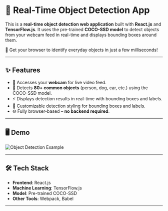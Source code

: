 # 🎯 Real-Time Object Detection App

This is a **real-time object detection web application** built with **React.js** and **TensorFlow.js**. It uses the pre-trained **COCO-SSD model** to detect objects from your webcam feed in real-time and displays bounding boxes around them.

🚀 Get your browser to identify everyday objects in just a few milliseconds!

---

## ✨ Features

- 📸 Accesses your **webcam** for live video feed.
- 🧠 Detects **80+ common objects** (person, dog, car, etc.) using the COCO-SSD model.
- ⚡ Displays detection results in real-time with bounding boxes and labels.
- 🎨 Customizable detection styling for bounding boxes and labels.
- 🌐 Fully browser-based – **no backend required**.

---

## 🖥️ Demo

![Object Detection Example](https://github.com/Shadow-Crypt-9500/react-tensorflow-object-detection/blob/main/public/ObjectDetectionAppGIF.gif?raw=true)

---

## 🛠️ Tech Stack

- **Frontend**: React.js
- **Machine Learning**: TensorFlow.js
- **Model**: Pre-trained COCO-SSD
- **Other Tools**: Webpack, Babel

---
